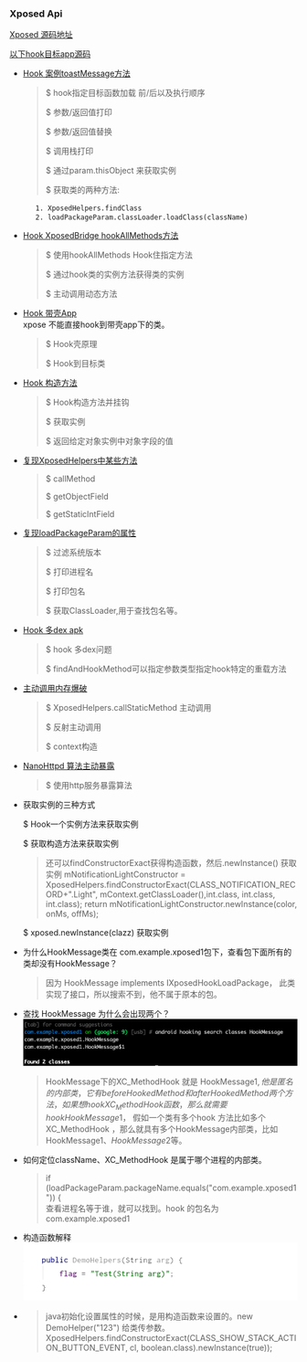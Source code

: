 ### Xposed Api

[Xposed 源码地址](https://api.xposed.info/reference/packages.html)

[以下hook目标app源码](https://github.com/heyhu/xposeProject)


- [Hook 案例toastMessage方法](https://github.com/heyhu/xposeProject/blob/main/app/src/main/java/com/example/xposed1/HookMessage.java) 

    > $ hook指定目标函数加载 前/后以及执行顺序
    >
    > $ 参数/返回值打印 
    >
    > $ 参数/返回值替换 
    >
    > $ 调用栈打印  
    >
    > $ 通过param.thisObject 来获取实例
    >
    > $ 获取类的两种方法: 

    ```
       1. XposedHelpers.findClass
       2. loadPackageParam.classLoader.loadClass(className)   
    ```

- [Hook XposedBridge hookAllMethods方法](https://github.com/heyhu/xposeProject/blob/main/app/src/main/java/com/example/xposed1/practice/HookAllMethod.java)  

    > $ 使用hookAllMethods Hook住指定方法 
    >
    > $ 通过hook类的实例方法获得类的实例   
    >
    > $ 主动调用动态方法

- [Hook 带壳App](https://github.com/heyhu/xposeProject/blob/main/app/src/main/java/com/example/xposed1/practice/HookApplication.java)  
    xpose 不能直接hook到带壳app下的类。

    > $ Hook壳原理 
    >
    > $ Hook到目标类 

- [Hook 构造方法](https://github.com/heyhu/xposeProject/blob/main/app/src/main/java/com/example/xposed1/practice/HookApplication.java)  

    > $ Hook构造方法并挂钩 
    >
    > $ 获取实例 
    >
    > $ 返回给定对象实例中对象字段的值  

- [复现XposedHelpers中某些方法](https://github.com/heyhu/xposeProject/blob/main/app/src/main/java/com/example/xposed1/practice/HookHelpers.java)   

    > $ callMethod   
    >
    > $ getObjectField   
    >
    > $ getStaticIntField    

- [复现loadPackageParam的属性](https://github.com/heyhu/xposeProject/blob/main/app/src/main/java/com/example/xposed1/practice/HookLp.java)    

    > $ 过滤系统版本
    >
    > $ 打印进程名  
    >
    > $ 打印包名    
    >
    > $ 获取ClassLoader,用于查找包名等。 

- [Hook 多dex apk](https://github.com/heyhu/xposeProject/blob/main/app/src/main/java/com/example/xposed1/practice/HookMoreDex.java)    

   > $ hook 多dex问题   
   >
   > $ findAndHookMethod可以指定参数类型指定hook特定的重载方法    

- [主动调用内存爆破](https://github.com/heyhu/xposeProject/blob/main/app/src/main/java/com/example/xposed1/practice/HookVerifier.java)      

  > $ XposedHelpers.callStaticMethod 主动调用    
  >
  > $ 反射主动调用 
  >
  > $ context构造  

- [NanoHttpd 算法主动暴露](https://github.com/heyhu/xposeProject/blob/main/app/src/main/java/com/example/xposed1/practice/HookVerifier.java)   

   > $ 使用http服务暴露算法   

- 获取实例的三种方式 

   $ Hook一个实例方法来获取实例

   $ 获取构造方法来获取实例
   > 还可以findConstructorExact获得构造函数，然后.newInstance() 获取实例
        mNotificationLightConstructor = XposedHelpers.findConstructorExact(CLASS_NOTIFICATION_RECORD+".Light", mContext.getClassLoader(),int.class, int.class, int.class);
        return mNotificationLightConstructor.newInstance(color, onMs, offMs);

   $ xposed.newInstance(clazz) 获取实例

- 为什么HookMessage类在 com.example.xposed1包下，查看包下面所有的类却没有HookMessage？
    
    > 因为 HookMessage implements IXposedHookLoadPackage， 此类实现了接口，所以搜索不到，他不属于原本的包。
    
- 查找 HookMessage 为什么会出现两个？  
  ![](pic/01.a.png)     
  > HookMessage下的XC_MethodHook 就是 HookMessage$1 ,他是匿名的内部类，它有 beforeHookedMethod和 afterHookedMethod 两个方法，如果想hook XC_MethodHook 函数，那么就需要hook  HookMessage$1，
    假如一个类有多个hook 方法比如多个XC_MethodHook ，那么就具有多个HookMessage内部类，比如HookMessage$1、HookMessage$2等。

- 如何定位className、XC_MethodHook 是属于哪个进程的内部类。  
  > if (loadPackageParam.packageName.equals("com.example.xposed1")) {    
        查看进程名等于谁，就可以找到。hook 的包名为com.example.xposed1

- 构造函数解释    
  ![](pic/02.a.png)         
  
- > java初始化设置属性的时候，是用构造函数来设置的。new DemoHelper("123") 给类传参数。
  >  XposedHelpers.findConstructorExact(CLASS_SHOW_STACK_ACTION_BUTTON_EVENT, cl, boolean.class).newInstance(true));